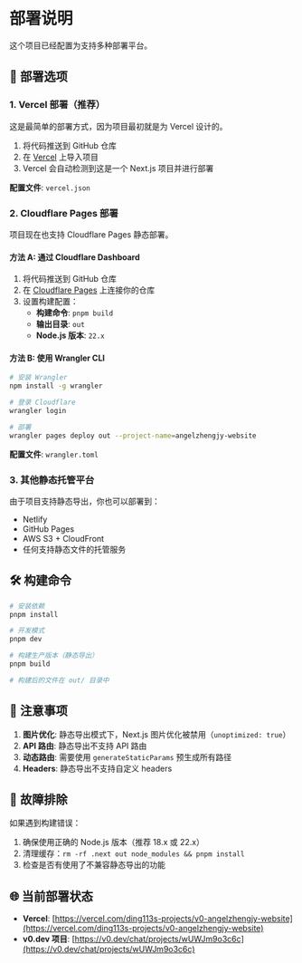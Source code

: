 # 部署说明

这个项目已经配置为支持多种部署平台。

## 🚀 部署选项

### 1. Vercel 部署（推荐）

这是最简单的部署方式，因为项目最初就是为 Vercel 设计的。

1. 将代码推送到 GitHub 仓库
2. 在 [Vercel](https://vercel.com) 上导入项目
3. Vercel 会自动检测到这是一个 Next.js 项目并进行部署

**配置文件**: `vercel.json`

### 2. Cloudflare Pages 部署

项目现在也支持 Cloudflare Pages 静态部署。

#### 方法 A: 通过 Cloudflare Dashboard
1. 将代码推送到 GitHub 仓库
2. 在 [Cloudflare Pages](https://pages.cloudflare.com) 上连接你的仓库
3. 设置构建配置：
   - **构建命令**: `pnpm build`
   - **输出目录**: `out`
   - **Node.js 版本**: `22.x`

#### 方法 B: 使用 Wrangler CLI
```bash
# 安装 Wrangler
npm install -g wrangler

# 登录 Cloudflare
wrangler login

# 部署
wrangler pages deploy out --project-name=angelzhengjy-website
```

**配置文件**: `wrangler.toml`

### 3. 其他静态托管平台

由于项目支持静态导出，你也可以部署到：
- Netlify
- GitHub Pages
- AWS S3 + CloudFront
- 任何支持静态文件的托管服务

## 🛠 构建命令

```bash
# 安装依赖
pnpm install

# 开发模式
pnpm dev

# 构建生产版本（静态导出）
pnpm build

# 构建后的文件在 out/ 目录中
```

## 📝 注意事项

1. **图片优化**: 静态导出模式下，Next.js 图片优化被禁用（`unoptimized: true`）
2. **API 路由**: 静态导出不支持 API 路由
3. **动态路由**: 需要使用 `generateStaticParams` 预生成所有路径
4. **Headers**: 静态导出不支持自定义 headers

## 🔧 故障排除

如果遇到构建错误：

1. 确保使用正确的 Node.js 版本（推荐 18.x 或 22.x）
2. 清理缓存：`rm -rf .next out node_modules && pnpm install`
3. 检查是否有使用了不兼容静态导出的功能

## 🌐 当前部署状态

- **Vercel**: [https://vercel.com/ding113s-projects/v0-angelzhengjy-website](https://vercel.com/ding113s-projects/v0-angelzhengjy-website)
- **v0.dev 项目**: [https://v0.dev/chat/projects/wUWJm9o3c6c](https://v0.dev/chat/projects/wUWJm9o3c6c) 